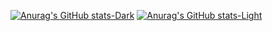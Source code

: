 [![Anurag's GitHub stats-Dark](https://github-readme-stats.vercel.app/api?username=Vasil023&show_icons=true&theme=dark#gh-dark-mode-only)](https://github.com/Vasil023/github-readme-stats#gh-dark-mode-only)
[![Anurag's GitHub stats-Light](https://github-readme-stats.vercel.app/api?username=Vasil023&show_icons=true&theme=default#gh-light-mode-only)](https://github.com/Vasil023/github-readme-stats#gh-light-mode-only)
